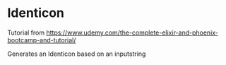 # Identicon

Tutorial from https://www.udemy.com/the-complete-elixir-and-phoenix-bootcamp-and-tutorial/

Generates an Identicon based on an inputstring


